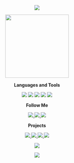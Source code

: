 <p align="center">
    <img src="https://user-images.githubusercontent.com/49316522/129272986-cf007d18-8ab8-422e-887d-241c29346d73.png">
</p>

<p align="center">
    <img src="https://user-images.githubusercontent.com/49316522/129353735-c3d53822-73f0-4411-8d5f-5dfdef51bbb6.gif" width="200" height="200">
</p>

<p align="center">
  <b>Languages and Tools</b><br>
</p>

<p align="center">
    <img src="https://img.shields.io/badge/-C++-395781?style=for-the-badge&logo=c%2B%2B&logoColor=659ad2">
    <img src="https://img.shields.io/badge/-Qt-395781?style=for-the-badge&logo=Qt">
    <img src="https://img.shields.io/badge/-Python-395781?style=for-the-badge&logo=Python&logoColor=ffd849">
    <img src="https://img.shields.io/badge/-Django-395781?style=for-the-badge&logo=Django&logoColor=2ba977">
    <img src="https://img.shields.io/badge/-SQL-395781?style=for-the-badge&logo=PostgreSQL&logoColor=*">
</p>


<p align="center">
  <b>Follow Me</b><br>
</p>

<p align="center">
    <a href="https://www.linkedin.com/in/ildar-absalyamov-49602420a/">
    <img src="https://img.shields.io/badge/-LinkedIn-395781?style=for-the-badge&logo=linkedin">
    </a>
    <a href="https://t.me/glirynice">
    <img src="https://img.shields.io/badge/-Telegram-395781?style=for-the-badge&logo=telegram">
    </a>
    <a href="https://vk.com/gliry">
    <img src="https://img.shields.io/badge/-Vkontakte-395781?style=for-the-badge&logo=vk">
    </a>
        
</p>

<p align="center">
  <b>Projects</b><br>
</p>

<p align="center">
    <a href="https://github.com/gliry/Sweets">
    <img src="https://github-readme-stats.vercel.app/api/pin/?username=gliry&repo=Sweets&theme=tokyonight">
    </a>
    <a href="https://github.com/gliry/Yandex_school_cpp">
    <img src="https://github-readme-stats.vercel.app/api/pin/?username=gliry&repo=Yandex_school_cpp&theme=tokyonight">
    </a>
    <a href="https://github.com/gliry/Catch-the-ball">
    <img src="https://github-readme-stats.vercel.app/api/pin/?username=gliry&repo=Disney-tokens&theme=tokyonight">
    </a>
    <a href="https://github.com/gliry/Qt_projects">
    <img src="https://github-readme-stats.vercel.app/api/pin/?username=gliry&repo=Digital-diplomas&theme=tokyonight">
    </a>
</p>

<p align="center">
    <img src="https://github-readme-stats.vercel.app/api?username=gliry&show_icons=true&theme=tokyonight">
</p>

<p align="center">
    <img src="https://github-readme-stats.vercel.app/api/top-langs/?username=gliry&theme=tokyonight">
</p>








